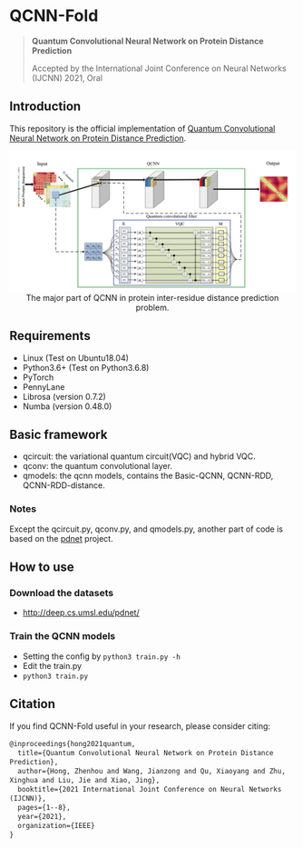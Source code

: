 # QCNN-Fold

> **Quantum Convolutional Neural Network on Protein Distance Prediction**
> 
> Accepted by the International Joint Conference on Neural Networks (IJCNN) 2021, Oral

## Introduction

This repository is the official implementation of [Quantum Convolutional Neural Network on Protein Distance Prediction](https://ieeexplore.ieee.org/document/9533405).

<div align=center><img src="https://github.com/zhenhouhong/QCNN-Fold/blob/main/qcnn-fold-process.png"></div>

<div align='center'>The major part of QCNN in protein inter-residue distance prediction problem.</div>

## Requirements
- Linux (Test on Ubuntu18.04)
- Python3.6+ (Test on Python3.6.8)
- PyTorch
- PennyLane
- Librosa (version 0.7.2)
- Numba (version 0.48.0)

## Basic framework
- qcircuit: the variational quantum circuit(VQC) and hybrid VQC.
- qconv: the quantum convolutional layer.
- qmodels: the qcnn models, contains the Basic-QCNN, QCNN-RDD, QCNN-RDD-distance.

 ### Notes
 Except the qcircuit.py, qconv.py, and qmodels.py, another part of code is based on the [pdnet](https://github.com/ba-lab/pdnet) project.

## How to use

### Download the datasets
- http://deep.cs.umsl.edu/pdnet/

### Train the QCNN models
- Setting the config by `python3 train.py -h`
- Edit the train.py
- `python3 train.py`

## Citation
If you find QCNN-Fold useful in your research, please consider citing:

    @inproceedings{hong2021quantum,
      title={Quantum Convolutional Neural Network on Protein Distance Prediction},
      author={Hong, Zhenhou and Wang, Jianzong and Qu, Xiaoyang and Zhu, Xinghua and Liu, Jie and Xiao, Jing},
      booktitle={2021 International Joint Conference on Neural Networks (IJCNN)},
      pages={1--8},
      year={2021},
      organization={IEEE}
    }
 
